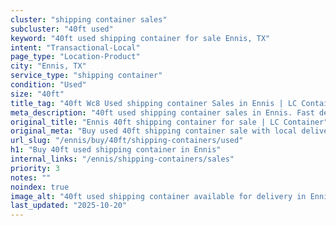 ```yaml
---
cluster: "shipping container sales"
subcluster: "40ft used"
keyword: "40ft used shipping container for sale Ennis, TX"
intent: "Transactional-Local"
page_type: "Location-Product"
city: "Ennis, TX"
service_type: "shipping container"
condition: "Used"
size: "40ft"
title_tag: "40ft Wc8 Used shipping container Sales in Ennis | LC Container"
meta_description: "40ft used shipping container sales in Ennis. Fast delivery, competitive pricing. Serving shipping containers area. Quote ID: IPX. Call (214) 524-4168 for your free quote today."
original_title: "Ennis 40ft shipping container for sale | LC Container"
original_meta: "Buy used 40ft shipping container sale with local delivery in Ennis, TX. LC Container — local Since 2003. Request a fast quote today."
url_slug: "/ennis/buy/40ft/shipping-containers/used"
h1: "Buy 40ft used shipping container in Ennis"
internal_links: "/ennis/shipping-containers/sales"
priority: 3
notes: ""
noindex: true
image_alt: "40ft used shipping container available for delivery in Ennis"
last_updated: "2025-10-20"
---
```


<!-- TODO: Add unique city/inventory copy, images, and internal links here. -->
